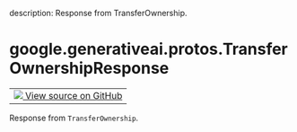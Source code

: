 description: Response from TransferOwnership.

<div itemscope itemtype="http://developers.google.com/ReferenceObject">
<meta itemprop="name" content="google.generativeai.protos.TransferOwnershipResponse" />
<meta itemprop="path" content="Stable" />
</div>

# google.generativeai.protos.TransferOwnershipResponse

<!-- Insert buttons and diff -->

<table class="tfo-notebook-buttons tfo-api nocontent">
<td>
  <a target="_blank" href="https://github.com/googleapis/google-cloud-python/tree/main/packages/google-ai-generativelanguage/google/ai/generativelanguage_v1beta/types/permission_service.py#L216-L217">
    <img src="https://www.tensorflow.org/images/GitHub-Mark-32px.png" />
    View source on GitHub
  </a>
</td>
</table>



Response from ``TransferOwnership``.

<!-- Placeholder for "Used in" -->


